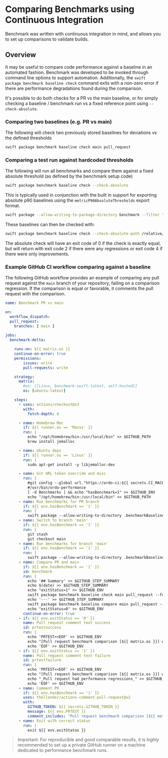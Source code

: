 # Comparing Benchmarks using Continuous Integration

Benchmark was written with continuous integration in mind, and allows you to set up comparisons to validate builds. 

## Overview

It may be useful to compare code performance against a baseline in an automated fashion.
Benchmark was developed to be invoked through command line options to support automation.
Additionally, the `swift package benchmark baseline check` command exits with a non-zero error if there are performance degradations found during the comparison.

It's possible to do both checks for a PR vs the main baseline, or for simply checking a baseline / benchmark run vs a fixed reference point using `--check-absolute`.

### Comparing two baselines (e.g. PR vs main)

The following will check two previously stored baselines for deviations vs the defined thresholds
```bash
swift package benchmark baseline check main pull_request
```

### Comparing a test run against hardcoded thresholds

The following will run all benchmarks and compare them against a fixed absolute threshold (as defined by the benchmark setup code)
```bash
swift package benchmark baseline check --check-absolute
```
This is typically used in conjunction with the built in support for exporting absolute p90 baselines using the `metricP90AbsoluteThresholds` export format.
```bash
swift package --allow-writing-to-package-directory benchmark --filter "P90.*" --format metricP90AbsoluteThresholds --path Thresholds/
```

These baselines can then be checked with:
```bash
swift package benchmark baseline check --check-absolute-path /relative/or/absolute/path/to/Thresholds
```

The absolute check will have an exit code of 0 if the check is exactly equal, but will return with exit code 2 if there were any regressions or exit code 4 if there were only improvements.

### Example GitHub CI workflow comparing against a baseline

The following GitHub workflow provides an example of comparing any pull request against the `main` branch of your repository, failing on a comparison regression.
If the comparison is equal or favorable, it comments the pull request with the comparison. 

```yaml
name: Benchmark PR vs main

on:
  workflow_dispatch:
  pull_request:
    branches: [ main ]
  
jobs:
  benchmark-delta:

    runs-on: ${{ matrix.os }}
    continue-on-error: true
    permissions:
        issues: write
        pull-requests: write

    strategy:
      matrix:
        #os: [[Linux, benchmark-swift-latest, self-hosted]]
        os: [ubuntu-latest]

    steps:
      - uses: actions/checkout@v3
        with:
          fetch-depth: 0

      - name: Homebrew Mac
        if: ${{ runner.os == 'Macos' }}
        run: |
          echo "/opt/homebrew/bin:/usr/local/bin" >> $GITHUB_PATH
          brew install jemalloc

      - name: Ubuntu deps
        if: ${{ runner.os == 'Linux' }}
        run: |
          sudo apt-get install -y libjemalloc-dev

      - name: Git URL token override and misc
        run: |
          #git config --global url."https://ordo-ci:${{ secrets.CI_MACHINE_PAT }}@github.com".insteadOf "https://github.com"
          #/usr/bin/ordo-performance
          [ -d Benchmarks ] && echo "hasBenchmark=1" >> $GITHUB_ENV
          echo "/opt/homebrew/bin:/usr/local/bin" >> $GITHUB_PATH
      - name: Run benchmarks for PR branch
        if: ${{ env.hasBenchmark == '1' }}
        run: |
          swift package --allow-writing-to-directory .benchmarkBaselines/ benchmark baseline update pull_request --no-progress --quiet
      - name: Switch to branch 'main'
        if: ${{ env.hasBenchmark == '1' }}
        run: |
          git stash
          git checkout main
      - name: Run benchmarks for branch 'main'
        if: ${{ env.hasBenchmark == '1' }}
        run: |
          swift package --allow-writing-to-directory .benchmarkBaselines/ benchmark baseline update main --no-progress --quiet
      - name: Compare PR and main
        if: ${{ env.hasBenchmark == '1' }}
        id: benchmark
        run: |
          echo '## Summary' >> $GITHUB_STEP_SUMMARY
          echo $(date) >> $GITHUB_STEP_SUMMARY
          echo "exitStatus=1" >> $GITHUB_ENV
          swift package benchmark baseline check main pull_request --format markdown >> $GITHUB_STEP_SUMMARY
          echo '---' >> $GITHUB_STEP_SUMMARY
          swift package benchmark baseline compare main pull_request --no-progress --quiet --format markdown >> $GITHUB_STEP_SUMMARY
          echo "exitStatus=0" >> $GITHUB_ENV
        continue-on-error: true
      - if: ${{ env.exitStatus == '0' }}
        name: Pull request comment text success
        id: prtestsuccess
        run: |
          echo 'PRTEST<<EOF' >> $GITHUB_ENV
          echo "[Pull request benchmark comparison [${{ matrix.os }}] with 'main' run at $(date -Iseconds)](https://github.com/ordo-one/${{ github.event.repository.name }}/actions/runs/${{ github.run_id }})" >> $GITHUB_ENV
          echo 'EOF' >> $GITHUB_ENV
      - if: ${{ env.exitStatus == '1' }}
        name: Pull request comment text failure
        id: prtestfailure
        run: |
          echo 'PRTEST<<EOF' >> $GITHUB_ENV
          echo "[Pull request benchmark comparison [${{ matrix.os }}] with 'main' run at $(date -Iseconds)](https://github.com/ordo-one/${{ github.event.repository.name }}/actions/runs/${{ github.run_id }})" >> $GITHUB_ENV
          echo "_Pull request had performance regressions_" >> $GITHUB_ENV
          echo 'EOF' >> $GITHUB_ENV
      - name: Comment PR
        if: ${{ env.hasBenchmark == '1' }}
        uses: thollander/actions-comment-pull-request@v2
        with:
          GITHUB_TOKEN: ${{ secrets.GITHUB_TOKEN }}
          message: ${{ env.PRTEST }}
          comment_includes: "Pull request benchmark comparison [${{ matrix.os }}] with"
      - name: Exit with correct status
        run: |
          exit ${{ env.exitStatus }}
```

> Important: For reproducible and good comparable results, it is *highly* recommended to set up a private GitHub runner on a machine dedicated to performance benchmark runs.
